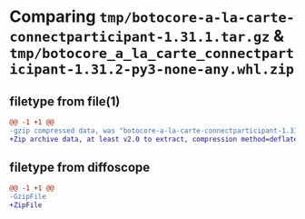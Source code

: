 # Comparing `tmp/botocore-a-la-carte-connectparticipant-1.31.1.tar.gz` & `tmp/botocore_a_la_carte_connectparticipant-1.31.2-py3-none-any.whl.zip`

## filetype from file(1)

```diff
@@ -1 +1 @@
-gzip compressed data, was "botocore-a-la-carte-connectparticipant-1.31.1.tar", last modified: Sat Jul  8 01:42:13 2023, max compression
+Zip archive data, at least v2.0 to extract, compression method=deflate
```

## filetype from diffoscope

```diff
@@ -1 +1 @@
-GzipFile
+ZipFile
```

